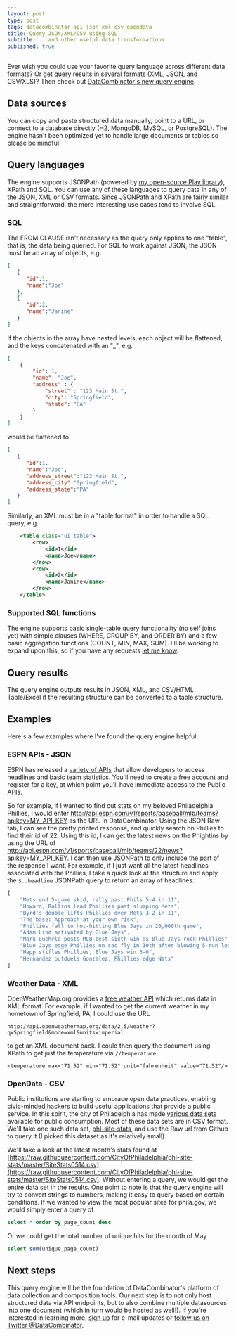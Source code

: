 ```yaml
---
layout: post
type: post
tags: datacombinator api json xml csv opendata
title: Query JSON/XML/CSV using SQL
subtitle: ...and other useful data transformations
published: true
---
```


Ever wish you could use your favorite query language across different data formats?  Or get query results in several formats (XML, JSON, and CSV/XLS)?  Then check out [DataCombinator's new query engine](http://www.datacombinator.com/query).

## Data sources
You can copy and paste structured data manually, point to a URL, or connect to a database directly (H2, MongoDB, MySQL, or PostgreSQL).  The engine hasn't been optimized yet to handle large documents or tables so please be mindful.

## Query languages
The engine supports JSONPath (powered by [my open-source Play library](http://www.josephpconley.com/2014/04/15/jsonpath-for-play.html)), XPath and SQL.  You can use any of these languages to query data in any of the JSON, XML or CSV formats.  Since JSONPath and XPath are fairly similar and straightforward, the more interesting use cases tend to involve SQL.

### SQL
The FROM CLAUSE isn't necessary as the query only applies to one "table", that is, the data being queried.  For SQL to work against JSON, the JSON must be an array of objects, e.g.

```json
[
   {
      "id":1,
      "name":"Joe"
   },
   {
      "id":2,
      "name":"Janine"
   }
]
```

If the objects in the array have nested levels, each object will be flattened, and the keys concatenated with an "_", e.g.

```json
[
    {
        "id": 1, 
        "name": "Joe", 
        "address" : { 
            "street" : "123 Main St.", 
            "city": "Springfield", 
            "state": "PA"
        }
    }
]
```

would be flattened to

```json
[
   {
      "id":1,
      "name":"Joe",
      "address_street":"123 Main St.",
      "address_city":"Springfield",
      "address_state":"PA"
   }
]
```

Similarly, an XML must be in a "table format" in order to handle a SQL query, e.g.

```xml
	<table class="ui table">
		<row>
			<id>1</id>
			<name>Joe</name>
		</row>
		<row>
			<id>2</id>
			<name>Janine</name>
		</row>
	</table>
```

### Supported SQL functions
The engine supports basic single-table query functionality (no self joins yet) with simple clauses (WHERE, GROUP BY, and ORDER BY) and a few basic aggregation functions (COUNT, MIN, MAX, SUM).  I'll be working to expand upon this, so if you have any requests [let me know](http://www.datacombinator.com/contact).

## Query results
The query engine outputs results in JSON, XML, and CSV/HTML Table/Excel if the resulting structure can be converted to a table structure.

## Examples

Here's a few examples where I've found the query engine helpful.

### ESPN APIs - JSON

ESPN has released a [variety of APIs](http://developer.espn.com/docs) that allow developers to access headlines and basic team statistics.  You'll need to create a free account and register for a key, at which point you'll have immediate access to the Public APIs.

So for example, if I wanted to find out stats on my beloved Philadelphia Phillies, I would enter http://api.espn.com/v1/sports/baseball/mlb/teams?apikey=MY_API_KEY as the URL in DataCombinator.  Using the JSON Raw tab, I can see the pretty printed response, and quickly search on Phillies to find their id of 22.  Using this id, I can get the latest news on the Phightins by using the URL of http://api.espn.com/v1/sports/baseball/mlb/teams/22/news?apikey=MY_API_KEY.  I can then use JSONPath to only include the part of the response I want.  For example, if I just want all the latest headlines associated with the Phillies, I take a quick look at the structure and apply the `$..headline` JSONPath query to return an array of headlines:

```js
[
    "Mets end 5-game skid, rally past Phils 5-4 in 11",
    "Howard, Rollins lead Phillies past slumping Mets",
    "Byrd's double lifts Phillies over Mets 3-2 in 11",
    "The base: Approach at your own risk",
    "Phillies fall to hot-hitting Blue Jays in 20,000th game",
    "Adam Lind activated by Blue Jays",
    "Mark Buehrle posts MLB-best sixth win as Blue Jays rock Phillies",
    "Blue Jays edge Phillies on sac fly in 10th after blowing 5-run lead",
    "Happ stifles Phillies, Blue Jays win 3-0",
    "Hernandez outduels Gonzalez, Phillies edge Nats"
]
```	

### Weather Data - XML

OpenWeatherMap.org provides a [free weather API](http://openweathermap.org/API) which returns data in XML format.  For example, if I wanted to get the current weather in my hometown of Springfield, PA, I could use the URL

	http://api.openweathermap.org/data/2.5/weather?q=Springfield&mode=xml&units=imperial

to get an XML document back.  I could then query the document using XPath to get just the temperature via `//temperature`.

	<temperature max="71.52" min="71.52" unit="fahrenheit" value="71.52"/>

### OpenData - CSV

Public institutions are starting to embrace open data practices, enabling civic-minded hackers to build useful applications that provide a public service.  In this spirit, the city of Philadelphia has made [various data sets](https://github.com/CityOfPhiladelphia) available for public consumption.  Most of these data sets are in CSV format.  We'll take one such data set, [phl-site-stats](https://github.com/CityOfPhiladelphia/phl-site-stats), and use the Raw url from Github to query it (I picked this dataset as it's relatively small).

We'll take a look at the latest month's stats found at [https://raw.githubusercontent.com/CityOfPhiladelphia/phl-site-stats/master/SiteStats0514.csv](https://raw.githubusercontent.com/CityOfPhiladelphia/phl-site-stats/master/SiteStats0514.csv).  Without entering a query, we would get the entire data set in the results.  One point to note is that the query engine will try to convert strings to numbers, making it easy to query based on certain conditions.  If we wanted to view the most popular sites for phila.gov, we would simply enter a query of

```sql
select * order by page_count desc
```

Or we could get the total number of unique hits for the month of May

```sql
select sum(unique_page_count)
```

## Next steps
This query engine will be the foundation of DataCombinator's platform of data collection and composition tools.  Our next step is to not only host structured data via API endpoints, but to also combine multiple datasources into one document (which in turn would be hosted as well!).  If you're interested in learning more, [sign up](http://www.datacombinator.com) for e-mail updates or [follow us on Twitter @DataCombinator](https://www.twitter.com/DataCombinator).
